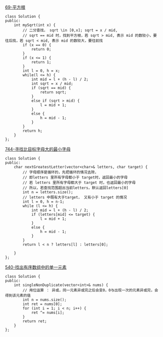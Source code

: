 [69-平方根](https://leetcode-cn.com/problems/sqrtx/submissions/)
```
class Solution {
public:
    int mySqrt(int x) {
        // 二分查找， sqrt \in [0,x]; sqrt = x / mid, 
        // sqrt == mid 时，找到平方根，若 sqrt > mid, 表示 mid 的数较小，要往后找，若 sqrt < mid, 表示 mid 的数较大，要往前找
        if (x == 0) {
            return 0;
        }
        if (x <= 1) {
            return 1;
        }
        int l = 0, h = x;
        while(l <= h) {
            int mid = l + (h - l) / 2;
            int sqrt = x / mid;
            if (sqrt == mid) {
                return sqrt;
            }
            else if (sqrt > mid) {
                l = mid + 1;
            }
            else {
                h = mid - 1;
            }
        }
        return h;
    }
};
```
[744-寻找比目标字母大的最小字母](https://leetcode-cn.com/problems/find-smallest-letter-greater-than-target/submissions/)
```
class Solution {
public:
    char nextGreatestLetter(vector<char>& letters, char target) {
        // 字母顺序是循环的，先把循环的情况去除， 
        // 即letters 里所有字母都小于 target时，返回最小的字母
        // 若 letters 里所有字母都大于 target 时，也返回最小的字母
        // 所以，若查找范围超出当前letters，默认返回letters[0]
        int n = letters.size();
        // letters 中既有大于target， 又有小于 target 的情况
        int l = 0, h = n-1;
        while (l <= h) {
            int mid = l + (h - l) / 2;
            if (letters[mid] <= target) {
                l = mid + 1;
            }
            else {
                h = mid - 1;
            }
        }
        return l < n ? letters[l] : letters[0];
        
    }
};
```
[540-找出有序数组中的单一元素](https://leetcode-cn.com/problems/single-element-in-a-sorted-array/submissions/)
```
class Solution {
public:
    int singleNonDuplicate(vector<int>& nums) {
        // 用位运算 ： 异或，同一元素异或完之后会变0，0与出现一次的元素异或完，会得到该元素的值
        int n = nums.size();
        int ret = nums[0];
        for (int i = 1; i < n; i++) {
            ret ^= nums[i];
        }
        return ret;
    }
};
```

